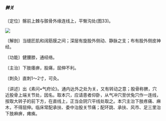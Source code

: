 ##### 髀关

〔定位〕髂前上棘与髌骨外缘连线上，平臀沟处(图33)。

![](./img/图33.jpg)

〔解剖〕当缝匠肌和阔筋膜之间；深层有旋股外侧动、静脉之支；布有股外侧皮神经。

〔功能〕健腰膝，通经络。

〔主治〕下肢痿痹，股痛，屈伸不利。

〔刺灸〕直刺1〜2寸，可灸。

〔讲述〕出《素问•气府论》。通内达外之处为关，又有转动之意；股骨称髀，穴近股骨上端关节处，因名。取本穴，应请患者仰卧，从气冲穴至伏兔穴作一连线，按取大转子的前下方，在直线上，正当会阴穴平线处取之。本穴主治下肢疼痛、麻木，不得屈伸。临床常配承扶、委中治股关节痛；配环跳、承扶、风市、足三里治下肢麻痹，瘫痪。
